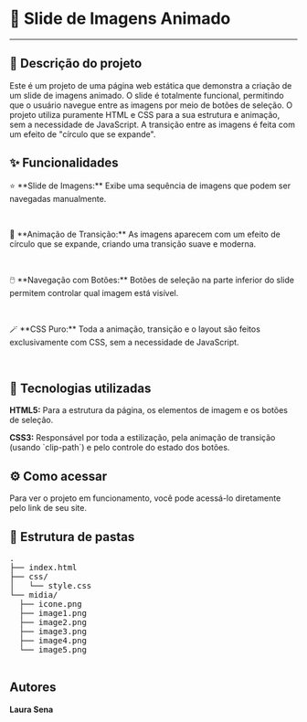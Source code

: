   <h1>🎨 Slide de Imagens Animado</h1>
  <hr>

  <h2>📝 Descrição do projeto</h2>
  <p>Este é um projeto de uma página web estática que demonstra a criação de um slide de imagens animado. O slide é totalmente funcional, permitindo que o usuário navegue entre as imagens por meio de botões de seleção. O projeto utiliza puramente HTML e CSS para a sua estrutura e animação, sem a necessidade de JavaScript. A transição entre as imagens é feita com um efeito de "círculo que se expande".</p>

  <h2>✨ Funcionalidades</h2>
  <p>⭐ **Slide de Imagens:** Exibe uma sequência de imagens que podem ser navegadas manualmente.</p>
  <br>
  <p>🚀 **Animação de Transição:** As imagens aparecem com um efeito de círculo que se expande, criando uma transição suave e moderna.</p>
  <br>
  <p>🖱️ **Navegação com Botões:** Botões de seleção na parte inferior do slide permitem controlar qual imagem está visível.</p>
  <br>
  <p>🪄 **CSS Puro:** Toda a animação, transição e o layout são feitos exclusivamente com CSS, sem a necessidade de JavaScript.</p>
  <br>

  <h2>🚀 Tecnologias utilizadas</h2>
  <p><strong>HTML5:</strong> Para a estrutura da página, os elementos de imagem e os botões de seleção.</p>
  <p><strong>CSS3:</strong> Responsável por toda a estilização, pela animação de transição (usando `clip-path`) e pelo controle do estado dos botões.</p>

  <h2>⚙️ Como acessar</h2>
  <p>Para ver o projeto em funcionamento, você pode acessá-lo diretamente pelo link de seu site.</p>

  <h2>📁 Estrutura de pastas</h2>
  <pre>
.
├── index.html
├── css/
│   └── style.css
└── midia/
  ├── icone.png
  ├── image1.png
  ├── image2.png
  ├── image3.png
  ├── image4.png
  └── image5.png
  </pre>

  <h2>Autores</h2>
  <p><strong>Laura Sena</strong></p>
